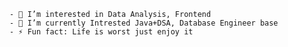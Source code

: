 ```- 👋 Hi, I’m @kRamu81
- 👀 I’m interested in Data Analysis, Frontend 
- 🌱 I’m currently Intrested Java+DSA, Database Engineer base 
- ⚡ Fun fact: Life is worst just enjoy it
```
<!---
kRamu81/kRamu81 is a ✨ special ✨ repository because its `README.md` (this file) appears on your GitHub profile.
You can click the Preview link to take a look at your changes.
--->
